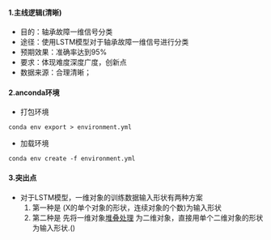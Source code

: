 #### 1.主线逻辑(清晰)
- 目的：轴承故障一维信号分类
- 途径：使用LSTM模型对于轴承故障一维信号进行分类
- 预期效果：准确率达到95%
- 要求：体现难度深度广度，创新点
- 数据来源：合理清晰；
#### 2.anconda环境
- 打包环境

``conda env export > environment.yml``
- 加载环境

``conda env create -f environment.yml``

#### 3.突出点

- 对于LSTM模型，一维对象的训练数据输入形状有两种方案
  1. 第一种是 (X的单个对象的形状，连续对象的个数)为输入形状
  2. 第二种是 先将一维对象[堆叠处理](TRY.ipynb)
为二维对象，直接用单个二维对象的形状为输入形状.()
